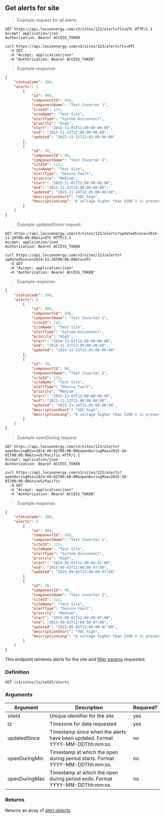 ## Get alerts for site

> Example request for all alerts:

```http
GET https://api.locusenergy.com/v3/sites/123/alerts?tz=UTC HTTP/1.1
Accept: application/json
Authorization: Bearer ACCESS_TOKEN
```

```shell
curl https://api.locusenergy.com/v3/sites/123/alerts?tz=UTC
  -X GET
  -H "Accept: application/json"
  -H "Authorization: Bearer ACCESS_TOKEN"
```

> Example response:

```json
{
    "statusCode": 200,
    "alerts": [
        {
            "id": 999,
            "componentId": 456,
            "componentName": "Test Inverter 1",
            "siteId": 123,
            "siteName": "Test Site",
            "alertType": "System Disconnect",
            "priority": "High",
            "start": "2015-11-01T12:00:00-00:00",
            "end": "2015-11-22T12:00:00-00:00",
            "updated": "2015-11-22T12:03:00-00:00"
        },
        {
            "id": 78,
            "componentId": 90,
            "componentName": "Test Inverter 2",
            "siteId": 123,
            "siteName": "Test Site",
            "alertType": "Device Fault",
            "priority": "Medium",
            "start": "2015-11-01T12:00:00-00:00",
            "end": "2015-11-22T15:00:00-00:00",
            "updated": "2015-11-24T12:05:00-00:00",
            "descriptionShort": "VDC high",
            "descriptionLong": "A voltage higher than 2100 V is present on the DC bus. (Resettable)"
        }
    ]
}
```

> Example updatedSince request:

```http
GET https://api.locusenergy.com/v3/sites/123/alerts?updatedSince=2014-11-20T00:00:00&tz=UTC HTTP/1.1
Accept: application/json
Authorization: Bearer ACCESS_TOKEN
```

```shell
curl https://api.locusenergy.com/v3/sites/123/alerts?updatedSince=2014-11-20T00:00:00&tz=UTC
  -X GET
  -H "Accept: application/json"
  -H "Authorization: Bearer ACCESS_TOKEN"
```

> Example response:

```json
{
    "statusCode": 200,
    "alerts": [
        {
            "id": 999,
            "componentId": 456,
            "componentName": "Test Inverter 1",
            "siteId": 123,
            "siteName": "Test Site",
            "alertType": "System Disconnect",
            "priority": "High",
            "start": "2014-11-01T12:00:00-00:00",
            "end": "2014-11-22T12:00:00-00:00",
            "updated": "2014-11-22T12:03:00-00:00"
        },
        {
            "id": 78,
            "componentId": 90,
            "componentName": "Test Inverter 2",
            "siteId": 123,
            "siteName": "Test Site",
            "alertType": "Device Fault",
            "priority": "Medium",
            "start": "2015-11-01T12:00:00-00:00",
            "end": "2015-11-22T15:00:00-00:00",
            "updated": "2015-11-24T12:05:00-00:00",
            "descriptionShort": "VDC high",
            "descriptionLong": "A voltage higher than 2100 V is present on the DC bus. (Resettable)"
        }
    ]
}
```

> Example openDuring request:

```http
GET https://api.locusenergy.com/v3/sites/123/alerts?openDuringMin=2014-09-01T00:00:00&openDuringMax=2015-10-01T00:00:00&tz=US/Pacific HTTP/1.1
Accept: application/json
Authorization: Bearer ACCESS_TOKEN
```

```shell
curl https://api.locusenergy.com/v3/sites/123/alerts?openDuringMin=2014-09-01T00:00:00&openDuringMax=2015-10-01T00:00:00&tz=US/Pacific
  -X GET
  -H "Accept: application/json"
  -H "Authorization: Bearer ACCESS_TOKEN"
```

> Example response:

```json
{
    "statusCode": 200,
    "alerts": [
        {
            "id": 999,
            "componentId": 456,
            "componentName": "Test Inverter 1",
            "siteId": 123,
            "siteName": "Test Site",
            "alertType": "System Disconnect",
            "priority": "High",
            "start": "2014-09-01T12:00:00-07:00",
            "end": "2015-09-02T12:00:00-07:00",
            "updated": "2015-09-02T12:00:00-07:00"
        },
        {
            "id": 78,
            "componentId": 90,
            "componentName": "Test Inverter 2",
            "siteId": 123,
            "siteName": "Test Site",
            "alertType": "Device Fault",
            "priority": "Medium",
            "start": "2015-09-01T12:00:00-07:00",
            "end": "2015-09-02T12:00:00-07:00",
            "updated": "2015-09-02T13:00:00-07:00",
            "descriptionShort": "VDC high",
            "descriptionLong": "A voltage higher than 2100 V is present on the DC bus. (Resettable)"
        }
    ]
}
```

This endpoint retrieves alerts for the site and [filter params](#filters) requested.

### Definition

`GET /v3/sites/{siteId}/alerts`

### Arguments

Argument | Description | Required?
--- | --- | ---
siteId | Unique identifier for the site | yes
tz | Timezone for data requested | yes
updatedSince | Timestamp since when the alerts have been updated. Format YYYY-MM-DDThh:mm:ss. | no
openDuringMin | Timestamp at which the open during period starts. Format YYYY-MM-DDThh:mm:ss. | no
openDuringMax | Timestamp at which the open during period ends. Format YYYY-MM-DDThh:mm:ss. | no

### Returns

Returns an array of [alert objects](#alert-object).
